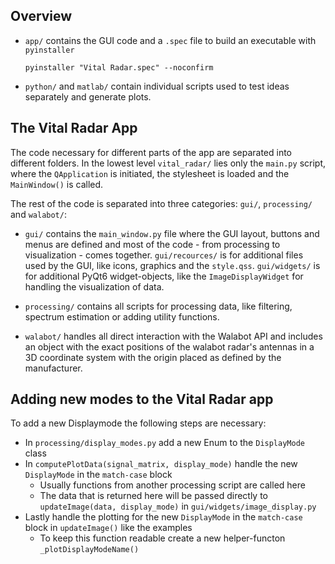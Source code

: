 ## Overview
- `app/` contains the GUI code and a `.spec` file to build an executable with `pyinstaller`

    ```
    pyinstaller "Vital Radar.spec" --noconfirm
    ```   
    
- `python/` and `matlab/` contain individual scripts used to test ideas separately and generate plots.

## The Vital Radar App
The code necessary for different parts of the app are separated into different folders. In the lowest level `vital_radar/` lies only the `main.py` script, where the `QApplication` is initiated, the stylesheet is loaded and the `MainWindow()` is called.

The rest of the code is separated into three categories: `gui/`, `processing/` and `walabot/`: 

- `gui/` contains the `main_window.py` file where the GUI layout, buttons and menus are defined and most of the code - from processing to visualization - comes together. `gui/recources/` is for additional files used by the GUI, like icons, graphics and the `style.qss`. `gui/widgets/` is for additional PyQt6 widget-objects, like the `ImageDisplayWidget` for handling the visualization of data.

- `processing/` contains all scripts for processing data, like filtering, spectrum estimation or adding utility functions.

- `walabot/` handles all direct interaction with the Walabot API and includes an object with the exact positions of the walabot radar's antennas in a 3D coordinate system with the origin placed as defined by the manufacturer.

## Adding new modes to the Vital Radar app
To add a new Displaymode the following steps are necessary:

- In `processing/display_modes.py` add a new Enum to the `DisplayMode` class
- In `computePlotData(signal_matrix, display_mode)` handle the new `DisplayMode` in the `match-case` block
    - Usually functions from another processing script are called here
    - The data that is returned here will be passed directly to `updateImage(data, display_mode)` in `gui/widgets/image_display.py`
- Lastly handle the plotting for the new `DisplayMode` in the `match-case` block in `updateImage()` like the examples
    - To keep this function readable create a new helper-functon `_plotDisplayModeName()`